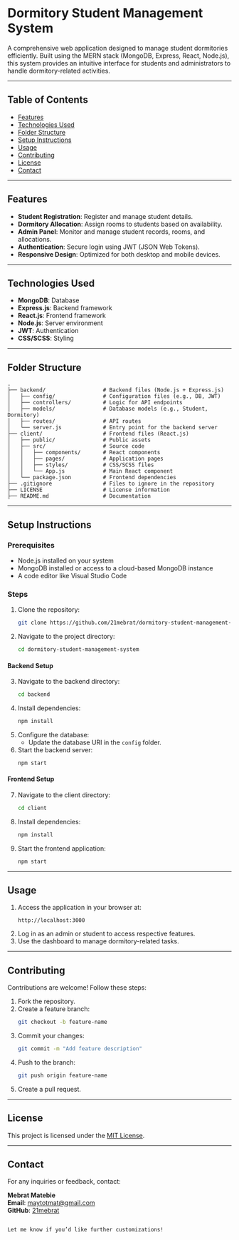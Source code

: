 # Dormitory Student Management System

A comprehensive web application designed to manage student dormitories efficiently. Built using the MERN stack (MongoDB, Express, React, Node.js), this system provides an intuitive interface for students and administrators to handle dormitory-related activities.

---

## Table of Contents
- [Features](#features)
- [Technologies Used](#technologies-used)
- [Folder Structure](#folder-structure)
- [Setup Instructions](#setup-instructions)
- [Usage](#usage)
- [Contributing](#contributing)
- [License](#license)
- [Contact](#contact)

---

## Features
- **Student Registration**: Register and manage student details.
- **Dormitory Allocation**: Assign rooms to students based on availability.
- **Admin Panel**: Monitor and manage student records, rooms, and allocations.
- **Authentication**: Secure login using JWT (JSON Web Tokens).
- **Responsive Design**: Optimized for both desktop and mobile devices.

---

## Technologies Used
- **MongoDB**: Database
- **Express.js**: Backend framework
- **React.js**: Frontend framework
- **Node.js**: Server environment
- **JWT**: Authentication
- **CSS/SCSS**: Styling

---

## Folder Structure
```plaintext
.
├── backend/                  # Backend files (Node.js + Express.js)
│   ├── config/               # Configuration files (e.g., DB, JWT)
│   ├── controllers/          # Logic for API endpoints
│   ├── models/               # Database models (e.g., Student, Dormitory)
│   ├── routes/               # API routes
│   └── server.js             # Entry point for the backend server
├── client/                   # Frontend files (React.js)
│   ├── public/               # Public assets
│   ├── src/                  # Source code
│   │   ├── components/       # React components
│   │   ├── pages/            # Application pages
│   │   ├── styles/           # CSS/SCSS files
│   │   └── App.js            # Main React component
│   └── package.json          # Frontend dependencies
├── .gitignore                # Files to ignore in the repository
├── LICENSE                   # License information
├── README.md                 # Documentation
```

---

## Setup Instructions

### Prerequisites
- Node.js installed on your system
- MongoDB installed or access to a cloud-based MongoDB instance
- A code editor like Visual Studio Code

### Steps
1. Clone the repository:
   ```bash
   git clone https://github.com/21mebrat/dormitory-student-management-system.git
   ```
2. Navigate to the project directory:
   ```bash
   cd dormitory-student-management-system
   ```

#### Backend Setup
3. Navigate to the backend directory:
   ```bash
   cd backend
   ```
4. Install dependencies:
   ```bash
   npm install
   ```
5. Configure the database:
   - Update the database URI in the `config` folder.
6. Start the backend server:
   ```bash
   npm start
   ```

#### Frontend Setup
7. Navigate to the client directory:
   ```bash
   cd client
   ```
8. Install dependencies:
   ```bash
   npm install
   ```
9. Start the frontend application:
   ```bash
   npm start
   ```

---

## Usage
1. Access the application in your browser at:
   ```plaintext
   http://localhost:3000
   ```
2. Log in as an admin or student to access respective features.
3. Use the dashboard to manage dormitory-related tasks.

---

## Contributing
Contributions are welcome! Follow these steps:

1. Fork the repository.
2. Create a feature branch:
   ```bash
   git checkout -b feature-name
   ```
3. Commit your changes:
   ```bash
   git commit -m "Add feature description"
   ```
4. Push to the branch:
   ```bash
   git push origin feature-name
   ```
5. Create a pull request.

---

## License
This project is licensed under the [MIT License](LICENSE).

---

## Contact
For any inquiries or feedback, contact:

**Mebrat Matebie**  
**Email**: maytotmat@gmail.com  
**GitHub**: [21mebrat](https://github.com/21mebrat)
```

Let me know if you’d like further customizations!

